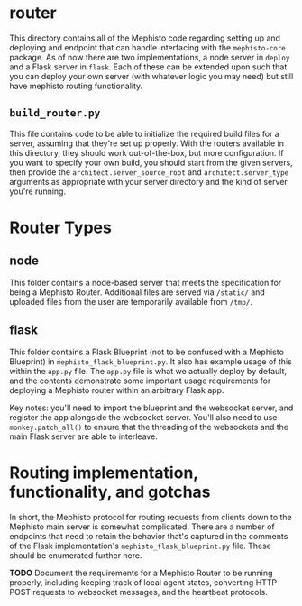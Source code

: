 <!---
  Copyright (c) Meta Platforms and its affiliates.
  This source code is licensed under the MIT license found in the
  LICENSE file in the root directory of this source tree.
-->

# router
This directory contains all of the Mephisto code regarding setting up and deploying and endpoint that can handle interfacing with the `mephisto-core` package. As of now there are two implementations, a node server in `deploy` and a Flask server in `flask`. Each of these can be extended upon such that you can deploy your own server (with whatever logic you may need) but still have mephisto routing functionality.

## `build_router.py`
This file contains code to be able to initialize the required build files for a server, assuming that they're set up properly. With the routers available in this directory, they should work out-of-the-box, but more configuration. If you want to specify your own build, you should start from the given servers, then provide the `architect.server_source_root` and `architect.server_type` arguments as appropriate with your server directory and the kind of server you're running.

# Router Types
## node
This folder contains a node-based server that meets the specification for being a Mephisto Router. Additional files are served via `/static/` and uploaded files from the user are temporarily available from `/tmp/`. 

## flask
This folder contains a Flask Blueprint (not to be confused with a Mephisto Blueprint) in `mephisto_flask_blueprint.py`. It also has example usage of this within the `app.py` file. The `app.py` file is what we actually deploy by default, and the contents demonstrate some important usage requirements for deploying a Mephisto router within an arbitrary Flask app. 

Key notes: you'll need to import the blueprint and the websocket server, and register the app alongside the websocket server. You'll also need to use `monkey.patch_all()` to ensure that the threading of the websockets and the main Flask server are able to interleave.

# Routing implementation, functionality, and gotchas

In short, the Mephisto protocol for routing requests from clients down to the Mephisto main server is somewhat complicated. There are a number of endpoints that need to retain the behavior that's captured in the comments of the Flask implementation's `mephisto_flask_blueprint.py` file. These should be enumerated further here.

**TODO** Document the requirements for a Mephisto Router to be running properly, including keeping track of local agent states, converting HTTP POST requests to websocket messages, and the heartbeat protocols.
